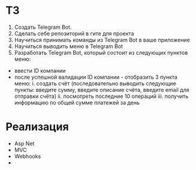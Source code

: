 # ТЗ
1. Создать Telegram Bot.
2. Сделать себе репозиторий в гите для проекта
3. Научиться принимать команды из Telegram Bot в ваше приложение
4. Научиться выводить меню в Telegram Bot
5. Разработать Telegram Bot, который состоит из следующих пунктов меню:
  * ввести ID компании
  * после успешной валидации ID компании - отобразить 3 пункта меню:
      i. создать счёт (последовательно выводить следующие пункты: введите сумму, введите описание счёта, введите email для отправки счёта)
      ii. посмотреть последние 10 операций
      iii. получить информацию по общей сумме платежей за день

# Реализация
* Asp Net
* MVC
* Webhooks
* 